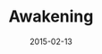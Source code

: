 ---
layout:     post
title:      "Awakening"
date:       2015-02-13
categories: art
imgsrc:     http://i.imgur.com/VzQYbAjh.jpg
---